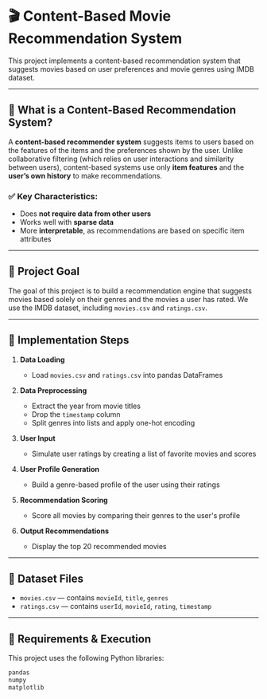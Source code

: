 # 🎬 Content-Based Movie Recommendation System

This project implements a content-based recommendation system that suggests movies based on user preferences and movie genres using IMDB dataset.

---

## 📌 What is a Content-Based Recommendation System?

A **content-based recommender system** suggests items to users based on the features of the items and the preferences shown by the user. Unlike collaborative filtering (which relies on user interactions and similarity between users), content-based systems use only **item features** and the **user’s own history** to make recommendations.

### ✅ Key Characteristics:
- Does **not require data from other users**
- Works well with **sparse data**
- More **interpretable**, as recommendations are based on specific item attributes

---

## 🧠 Project Goal

The goal of this project is to build a recommendation engine that suggests movies based solely on their genres and the movies a user has rated. We use the IMDB dataset, including `movies.csv` and `ratings.csv`.

---

## 🔧 Implementation Steps

1. **Data Loading**
   - Load `movies.csv` and `ratings.csv` into pandas DataFrames

2. **Data Preprocessing**
   - Extract the year from movie titles
   - Drop the `timestamp` column
   - Split genres into lists and apply one-hot encoding

3. **User Input**
   - Simulate user ratings by creating a list of favorite movies and scores

4. **User Profile Generation**
   - Build a genre-based profile of the user using their ratings

5. **Recommendation Scoring**
   - Score all movies by comparing their genres to the user's profile

6. **Output Recommendations**
   - Display the top 20 recommended movies

---

## 📁 Dataset Files

- `movies.csv` — contains `movieId`, `title`, `genres`
- `ratings.csv` — contains `userId`, `movieId`, `rating`, `timestamp`

---

## 🧪 Requirements & Execution

This project uses the following Python libraries:

```bash
pandas
numpy
matplotlib
